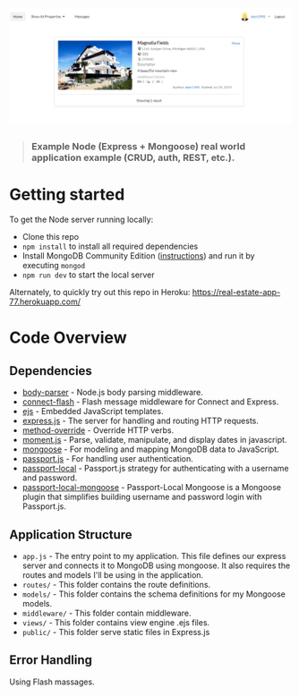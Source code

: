 # ![Node/Express/Mongoose Example App](project-image.PNG)

> ### Example Node (Express + Mongoose) real world application example (CRUD, auth, REST, etc.).

# Getting started

To get the Node server running locally:

- Clone this repo
- `npm install` to install all required dependencies
- Install MongoDB Community Edition ([instructions](https://docs.mongodb.com/manual/installation/#tutorials)) and run it by executing `mongod`
- `npm run dev` to start the local server

Alternately, to quickly try out this repo in Heroku: https://real-estate-app-77.herokuapp.com/


# Code Overview

## Dependencies

- [body-parser](https://github.com/expressjs/body-parser) - Node.js body parsing middleware.
- [connect-flash](https://github.com/jaredhanson/connect-flash) - Flash message middleware for Connect and Express.
- [ejs](https://github.com/mde/ejs) - Embedded JavaScript templates.
- [express.js](https://github.com/expressjs/express) - The server for handling and routing HTTP requests.
- [method-override](https://github.com/expressjs/method-override) - Override HTTP verbs.
- [moment.js](https://github.com/moment/moment) - Parse, validate, manipulate, and display dates in javascript.
- [mongoose](https://github.com/Automattic/mongoose) - For modeling and mapping MongoDB data to JavaScript. 
- [passport.js](https://github.com/jaredhanson/passport) - For handling user authentication.
- [passport-local](https://github.com/jaredhanson/passport-local) - Passport.js strategy for authenticating with a username and password.
- [passport-local-mongoose](https://github.com/saintedlama/passport-local-mongoose) - Passport-Local Mongoose is a Mongoose plugin that simplifies building username and password login with Passport.js.

## Application Structure

- `app.js` - The entry point to my application. This file defines our express server and connects it to MongoDB using mongoose. It also requires the routes and models I'll be using in the application.
- `routes/` - This folder contains the route definitions.
- `models/` - This folder contains the schema definitions for my Mongoose models.
- `middleware/` - This folder contain middleware.
- `views/` - This folder contains view engine .ejs files.
- `public/` - This folder serve static files in Express.js


## Error Handling

Using Flash massages.
